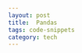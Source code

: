 ```yaml
---
layout: post
title:  Pandas 
tags: code-snippets
category: tech
---
```


<script src="https://gist.github.com/selimslab/1e5fa0f8a6c331543a601c99d23e438c.js"></script>